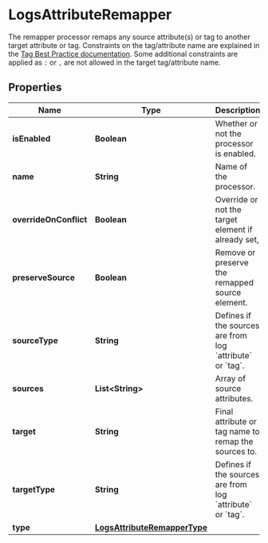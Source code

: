 

# LogsAttributeRemapper

The remapper processor remaps any source attribute(s) or tag to another target attribute or tag. Constraints on the tag/attribute name are explained in the [Tag Best Practice documentation](https://docs.datadoghq.com/logs/guide/log-parsing-best-practice). Some additional constraints are applied as `:` or `,` are not allowed in the target tag/attribute name.
## Properties

Name | Type | Description | Notes
------------ | ------------- | ------------- | -------------
**isEnabled** | **Boolean** | Whether or not the processor is enabled. |  [optional]
**name** | **String** | Name of the processor. |  [optional]
**overrideOnConflict** | **Boolean** | Override or not the target element if already set, |  [optional]
**preserveSource** | **Boolean** | Remove or preserve the remapped source element. |  [optional]
**sourceType** | **String** | Defines if the sources are from log &#x60;attribute&#x60; or &#x60;tag&#x60;. |  [optional]
**sources** | **List&lt;String&gt;** | Array of source attributes. | 
**target** | **String** | Final attribute or tag name to remap the sources to. | 
**targetType** | **String** | Defines if the sources are from log &#x60;attribute&#x60; or &#x60;tag&#x60;. |  [optional]
**type** | [**LogsAttributeRemapperType**](LogsAttributeRemapperType.md) |  | 



